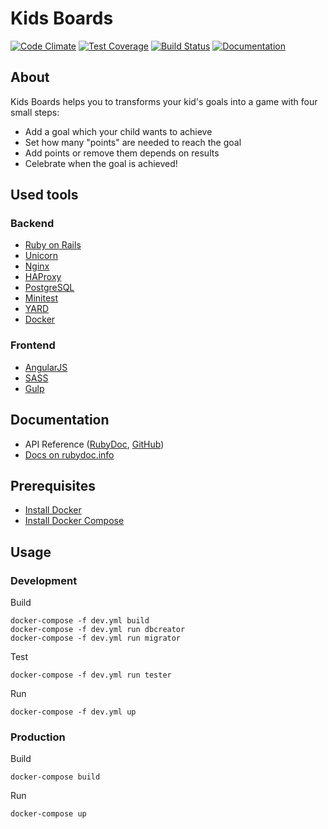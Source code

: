 # Kids Boards

[![Code Climate](https://codeclimate.com/github/korolvs/kidsboards/badges/gpa.svg)](https://codeclimate.com/github/korolvs/kidsboards)
[![Test Coverage](https://codeclimate.com/github/korolvs/kidsboards/badges/coverage.svg)](https://codeclimate.com/github/korolvs/kidsboards/coverage)
[![Build Status](https://travis-ci.org/korolvs/kidsboards.svg)](https://travis-ci.org/korolvs/kidsboards)
[![Documentation](http://img.shields.io/badge/docs-rdoc.info-blue.svg)](http://www.rubydoc.info/github/korolvs/kidsboards/frames)

## About

Kids Boards helps you to transforms your kid's goals into a game with four small steps:

 - Add a goal which your child wants to achieve
 - Set how many "points" are needed to reach the goal
 - Add points or remove them depends on results
 - Celebrate when the goal is achieved!

## Used tools

### Backend
 - [Ruby on Rails](http://rubyonrails.org/)
 - [Unicorn](https://unicorn.bogomips.org/)
 - [Nginx](http://nginx.org/)
 - [HAProxy](http://www.haproxy.org/)
 - [PostgreSQL](http://www.postgresql.org/)
 - [Minitest](https://github.com/seattlerb/minitest)
 - [YARD](http://yardoc.org/)
 - [Docker](https://www.docker.com/)

### Frontend
 - [AngularJS](https://angularjs.org/)
 - [SASS](http://sass-lang.com/)
 - [Gulp](http://gulpjs.com/)

## Documentation
 - API Reference ([RubyDoc](http://www.rubydoc.info/github/korolvs/kidsboards/file/api/API.md), [GitHub](https://github.com/korolvs/kidsboards/blob/master/api/API.md))
 - [Docs on rubydoc.info](http://www.rubydoc.info/github/korolvs/kidsboards/frames)

## Prerequisites
 - [Install Docker](http://docs.docker.com/linux/started/)
 - [Install Docker Compose](http://docs.docker.com/compose/install/)

## Usage

### Development

Build

```
docker-compose -f dev.yml build
docker-compose -f dev.yml run dbcreator
docker-compose -f dev.yml run migrator
```

Test

```
docker-compose -f dev.yml run tester
```

Run

```
docker-compose -f dev.yml up
```

### Production

Build

```
docker-compose build
```

Run

```
docker-compose up
```
